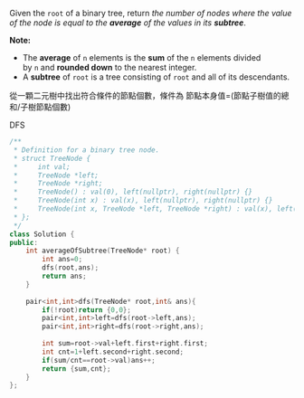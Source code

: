 Given the `root` of a binary tree, return _the number of nodes where the value of the node is equal to the **average** of the values in its **subtree**_.

**Note:**

- The **average** of `n` elements is the **sum** of the `n` elements divided by `n` and **rounded down** to the nearest integer.
- A **subtree** of `root` is a tree consisting of `root` and all of its descendants.

從一顆二元樹中找出符合條件的節點個數，條件為 節點本身值=(節點子樹值的總和/子樹節點個數)

DFS 

```cpp
/**
 * Definition for a binary tree node.
 * struct TreeNode {
 *     int val;
 *     TreeNode *left;
 *     TreeNode *right;
 *     TreeNode() : val(0), left(nullptr), right(nullptr) {}
 *     TreeNode(int x) : val(x), left(nullptr), right(nullptr) {}
 *     TreeNode(int x, TreeNode *left, TreeNode *right) : val(x), left(left), right(right) {}
 * };
 */
class Solution {
public:
    int averageOfSubtree(TreeNode* root) {
        int ans=0;
        dfs(root,ans);
        return ans;
    }
    
    pair<int,int>dfs(TreeNode* root,int& ans){
        if(!root)return {0,0};
        pair<int,int>left=dfs(root->left,ans);
        pair<int,int>right=dfs(root->right,ans);
        
        int sum=root->val+left.first+right.first;
        int cnt=1+left.second+right.second;
        if(sum/cnt==root->val)ans++;
        return {sum,cnt};
    }
};
```